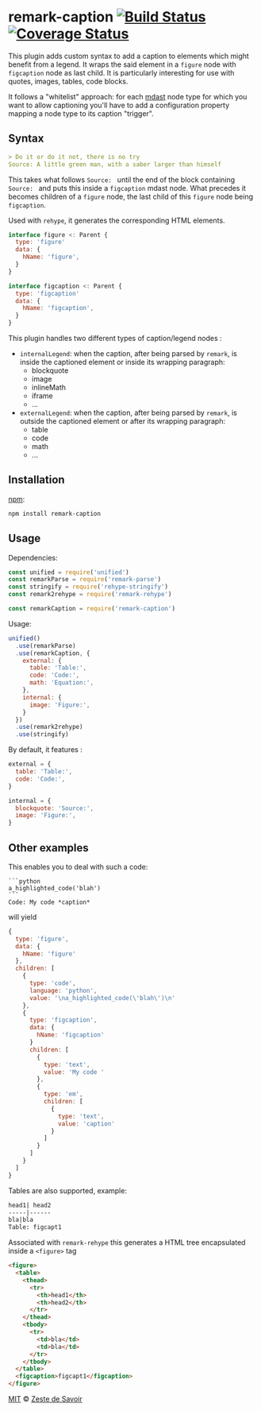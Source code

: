 # remark-caption [![Build Status][build-badge]][build-status] [![Coverage Status][coverage-badge]][coverage-status]

This plugin adds custom syntax to add a caption to elements which might benefit from a legend. It wraps the said element in a `figure` node with `figcaption` node as last child. It is particularly interesting for use with quotes, images, tables, code blocks.

It follows a "whitelist" approach: for each [mdast][mdast] node type for which you want to allow captioning you'll have to add a configuration property mapping a node type to its caption "trigger".

## Syntax

```markdown
> Do it or do it not, there is no try
Source: A little green man, with a saber larger than himself
```

This takes what follows `Source: ` until the end of the block containing `Source: ` and puts this inside a `figcaption` mdast node. What precedes it becomes children of a `figure` node, the last child of this `figure` node being `figcaption`.

Used with `rehype`, it generates the corresponding HTML elements.

```javascript
interface figure <: Parent {
  type: 'figure'
  data: {
    hName: 'figure',
  }
}
```

```javascript
interface figcaption <: Parent {
  type: 'figcaption'
  data: {
    hName: 'figcaption',
  }
}
```

This plugin handles two different types of caption/legend nodes :

- `internalLegend`: when the caption, after being parsed by `remark`, is inside the captioned element or inside its wrapping paragraph:
   - blockquote
   - image
   - inlineMath
   - iframe
   - ...
- `externalLegend`: when the caption, after being parsed by `remark`, is outside the captioned element or after its wrapping paragraph:
   - table
   - code
   - math
   - ...


## Installation

[npm][npm]:

```bash
npm install remark-caption
```

## Usage

Dependencies:

```javascript
const unified = require('unified')
const remarkParse = require('remark-parse')
const stringify = require('rehype-stringify')
const remark2rehype = require('remark-rehype')

const remarkCaption = require('remark-caption')
```

Usage:

```javascript
unified()
  .use(remarkParse)
  .use(remarkCaption, {
    external: {
      table: 'Table:',
      code: 'Code:',
      math: 'Equation:',
    },
    internal: {
      image: 'Figure:',
    }
  })
  .use(remark2rehype)
  .use(stringify)
```

By default, it features :

```javascript
external = {
  table: 'Table:',
  code: 'Code:',
}

internal = {
  blockquote: 'Source:',
  image: 'Figure:',
}
```

## Other examples


This enables you to deal with such a code:

    ```python
    a_highlighted_code('blah')
    ```
    Code: My code *caption*

will yield

```javascript
{
  type: 'figure',
  data: {
    hName: 'figure'
  },
  children: [
    {
      type: 'code',
      language: 'python',
      value: '\na_highlighted_code(\'blah\')\n'
    },
    {
      type: 'figcaption',
      data: {
        hName: 'figcaption'
      }
      children: [
        {
          type: 'text',
          value: 'My code '
        },
        {
          type: 'em',
          children: [
            {
              type: 'text',
              value: 'caption'
            }
          ]
        }
      ]
    }
  ]
}
```

Tables are also supported, example:

```markdown
head1| head2
-----|------
bla|bla
Table: figcapt1
```

Associated with `remark-rehype` this generates a HTML tree encapsulated inside a `<figure>` tag

```html
<figure>
  <table>
    <thead>
      <tr>
        <th>head1</th>
        <th>head2</th>
      </tr>
    </thead>
    <tbody>
      <tr>
        <td>bla</td>
        <td>bla</td>
      </tr>
    </tbody>
  </table>
  <figcaption>figcapt1</figcaption>
</figure>
```

[MIT][license] © [Zeste de Savoir][zds]

<!-- Definitions -->

[build-badge]: https://img.shields.io/travis/zestedesavoir/zmarkdown.svg

[build-status]: https://travis-ci.org/zestedesavoir/zmarkdown

[coverage-badge]: https://img.shields.io/coveralls/zestedesavoir/zmarkdown.svg

[coverage-status]: https://coveralls.io/github/zestedesavoir/zmarkdown

[license]: https://github.com/zestedesavoir/zmarkdown/blob/master/packages/remark-ping/LICENSE-MIT

[zds]: https://zestedesavoir.com

[npm]: https://www.npmjs.com/package/remark-ping

[mdast]: https://github.com/syntax-tree/mdast/blob/master/readme.md

[remark]: https://github.com/wooorm/remark

[rehype]: https://github.com/wooorm/rehype
